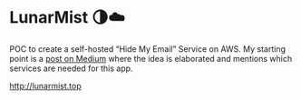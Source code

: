 # LunarMist :last_quarter_moon::cloud:
POC to create a self-hosted “Hide My Email” Service on AWS.
My starting point is a [post on Medium] where the idea is elaborated and mentions which services are needed for this app.


[post on Medium]:https://awstip.com/self-hosted-hide-my-email-service-on-aws-with-cdk-88efa49ae7f7

<http://lunarmist.top>
